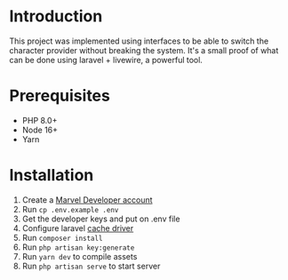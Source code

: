 # Introduction

This project was implemented using interfaces to be able to switch the character provider without breaking the system.
It's a small proof of what can be done using laravel + livewire, a powerful tool.

# Prerequisites

-   PHP 8.0+
-   Node 16+
-   Yarn

# Installation

1. Create a [Marvel Developer account](https://developer.marvel.com/documentation/getting_started)
2. Run `cp .env.example .env`
3. Get the developer keys and put on .env file
4. Configure laravel [cache driver](https://laravel.com/docs/8.x/cache)
5. Run `composer install`
6. Run `php artisan key:generate`
7. Run `yarn dev` to compile assets
8. Run `php artisan serve` to start server
